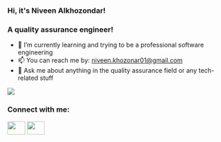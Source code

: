 ### Hi, it's Niveen Alkhozondar!
### A quality assurance engineer!

- 🌱 I’m currently learning and trying to be a professional software engineering 
- 📫 You can reach me by: niveen.khozonar01@gmail.com
- 💬 Ask me about anything in the quality assurance field or any tech-related stuff

<img src = "https://github-readme-stats.vercel.app/api?username=iampawan&&show_icons=true&title_color=ffffff&icon_color=blue&text_color=daf7dc&bg_color=191919">

<h3 align="left">Connect with me:</h3>
<p align="left">
<a href="your link" target="blank"><img align="center" src="https://cdn.jsdelivr.net/npm/simple-icons@3.0.1/icons/twitter.svg" alt="" height="30" width="40" /></a>
<a href="https://www.linkedin.com/in/neveenelkhozondar/" target="blank"><img align="center" src="https://cdn.jsdelivr.net/npm/simple-icons@3.0.1/icons/linkedin.svg" alt="" height="30" width="40" /></a>
</p>

